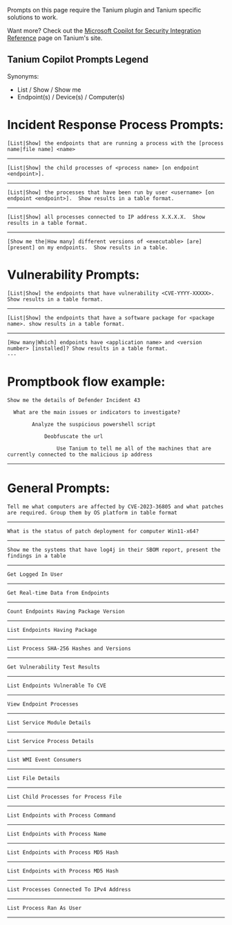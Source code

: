 Prompts on this page require the Tanium plugin and Tanium specific solutions to work.

Want more? Check out the <a href="https://help.tanium.com/bundle/ug_connect_cloud/page/connect/ms_copilot_security.html#using_skills" target="_blank">Microsoft Copilot for Security Integration Reference</a> page on Tanium's site.

## Tanium Copilot Prompts Legend 

Synonyms:
*	List / Show / Show me
* Endpoint(s) / Device(s) / Computer(s)
# Incident Response Process Prompts:
```
[List|Show] the endpoints that are running a process with the [process name|file name] <name>
```
---
```
[List|Show] the child processes of <process name> [on endpoint <endpoint>].  
```
---
```
[List|Show] the processes that have been run by user <username> [on endpoint <endpoint>].  Show results in a table format.
```
---
```
[List|Show] all processes connected to IP address X.X.X.X.  Show results in a table format.
```
---
```
[Show me the|How many] different versions of <executable> [are] [present] on my endpoints.  Show results in a table.
```
# Vulnerability Prompts:
```
[List|Show] the endpoints that have vulnerability <CVE-YYYY-XXXXX>. Show results in a table format.
```
---
```
[List|Show] the endpoints that have a software package for <package name>. show results in a table format.
```
---
```
[How many|Which] endpoints have <application name> and <version number> [installed]? Show results in a table format. 
---
```
# Promptbook flow example:
```
Show me the details of Defender Incident 43
```
```
  What are the main issues or indicators to investigate?
```
```
        Analyze the suspicious powershell script    
```
```
            Deobfuscate the url
```
```
                Use Tanium to tell me all of the machines that are currently connected to the malicious ip address
```
---
# General Prompts:

```
Tell me what computers are affected by CVE-2023-36805 and what patches are required. Group them by OS platform in table format
```
---
```
What is the status of patch deployment for computer Win11-x64?
```
---
```
Show me the systems that have log4j in their SBOM report, present the findings in a table
```
---
```
Get Logged In User
```
---
```
Get Real-time Data from Endpoints
```
---
```
Count Endpoints Having Package Version
```
---
```
List Endpoints Having Package
```
---
```
List Process SHA-256 Hashes and Versions
```
---
```
Get Vulnerability Test Results
```
---
```
List Endpoints Vulnerable To CVE
```
---
```
View Endpoint Processes
```
---
```
List Service Module Details
```
---
```
List Service Process Details
```
---
```
List WMI Event Consumers
```
---
```
List File Details
```
---
```
List Child Processes for Process File
```
---
```
List Endpoints with Process Command
```
---
```
List Endpoints with Process Name
```
---
```
List Endpoints with Process MD5 Hash
```
---
```
List Endpoints with Process MD5 Hash
```
---
```
List Processes Connected To IPv4 Address
```
---
```
List Process Ran As User
```
---



